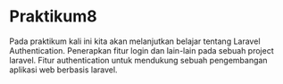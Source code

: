 # Praktikum8
Pada praktikum kali ini kita akan melanjutkan belajar tentang Laravel Authentication. Penerapkan fitur login dan lain-lain pada sebuah project laravel. Fitur authentication untuk mendukung sebuah pengembangan aplikasi web berbasis laravel.
